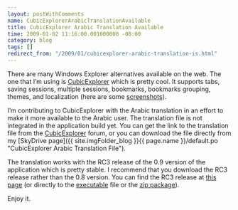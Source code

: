 ```yaml
---
layout: postWithComments
name: CubicExplorerArabicTranslationAvailable
title: CubicExplorer Arabic Translation Available
time: 2009-01-02 11:16:00.001000000 -08:00
category: blog
tags: []
redirect_from: "/2009/01/cubicexplorer-arabic-translation-is.html"
---
```

There are many Windows Explorer alternatives available on the web. The one that I’m using is [CubicExplorer](http://www.cubicreality.com/cubicexplorer/download/ "Download CubicExplorer 0.8 (Freeware)") which is pretty cool. It supports tabs, saving sessions, multiple sessions, bookmarks, bookmarks grouping, themes, and localization (here are some [screenshots](http://www.cubicreality.com/cubicexplorer/screenshots/ "Screenshots of CubicExplorer")).

I’m contributing to CubicExplorer with the Arabic translation in an effort to make it more available to the Arabic user. The translation file is not integrated in the application build yet. You can get the link to the translation file from the [CubicExplorer](http://www.cubicreality.com/forum/index.php?topic=874.0 "CubicExplorer Arabic Translation Page") forum, or you can download the file directly from my [SkyDrive page]({{ site.imgFolder_blog }}{{ page.name }}/default.po "CubicExplorer Arabic Translation File").

The translation works with the RC3 release of the 0.9 version of the application which is pretty stable. I recommend that you download the RC3 release rather than the 0.8 version. You can find the RC3 release at [this page](http://www.cubicreality.com/forum/index.php?topic=791.0 "Download CubicExplorer 0.9 RC3 (Freeware)") (or directly to the [executable](http://cubicreality.pp.fi/files/ce/CubicExplorer_0.90rc3_Setup.exe "Download CubicExplorer 0.9 RC3 (Freeware - Executable)") file or the [zip package](http://cubicreality.pp.fi/files/ce/CubicExplorer_0.90rc3.zip "Download CubicExplorer 0.9 RC3 (Freeware - zip package)")).

Enjoy it.
